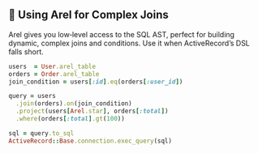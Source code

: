 ## 🚀 Using Arel for Complex Joins

Arel gives you low‑level access to the SQL AST, perfect for building dynamic, complex joins and conditions. Use it when ActiveRecord’s DSL falls short.

```ruby
users  = User.arel_table
orders = Order.arel_table
join_condition = users[:id].eq(orders[:user_id])

query = users
  .join(orders).on(join_condition)
  .project(users[Arel.star], orders[:total])
  .where(orders[:total].gt(100))

sql = query.to_sql
ActiveRecord::Base.connection.exec_query(sql)
```